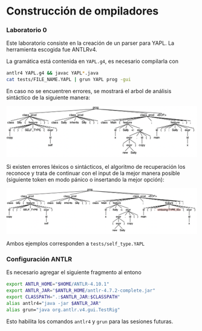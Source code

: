 # Construcción de ompiladores

### Laboratorio 0

Este laboratorio consiste en la creación de un parser para YAPL. La herramienta escogida fue ANTLRv4.

La gramática está contenida en `YAPL.g4`, es necesario compilarla con 
```bash
antlr4 YAPL.g4 && javac YAPL*.java
cat tests/FILE_NAME.YAPL | grun YAPL prog -gui
```

En caso no se encuentren errores, se mostrará el arbol de análisis sintáctico de la siguiente manera:

![self_type tree](./trees/1.png)


Si existen errores léxicos o sintácticos, el algoritmo de recuperación los reconoce y trata de continuar con el input de la mejor manera posible (siguiente token en modo pánico o insertando la mejor opción):

![self_type error](./trees/1_error.png)

Ambos ejemplos corresponden a `tests/self_type.YAPL`

### Configuración ANTLR

Es necesario agregar el siguiente fragmento al entono


```bash
export ANTLR_HOME="$HOME/ANTLR-4.10.1"
export ANTLR_JAR="$ANTLR_HOME/antlr-4.7.2-complete.jar"
export CLASSPATH=".:$ANTLR_JAR:$CLASSPATH"
alias antlr4="java -jar $ANTLR_JAR"
alias grun="java org.antlr.v4.gui.TestRig"
```

Esto habilita los comandos `antlr4` y `grun` para las sesiones futuras.